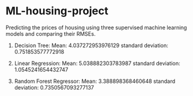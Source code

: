 # ML-housing-project
Predicting the prices of housing using three supervised machine learning models and comparing their RMSEs.
1. Decision Tree:
    Mean: 4.037272953976129
    standard deviation:  0.751853577772918

2. Linear Regression:
    Mean: 5.038882303783987
    standard deviation:  1.0545241654432747

3. Random Forest Regressor:
    Mean: 3.388898368460648
    standard deviation:  0.7350567093277137
